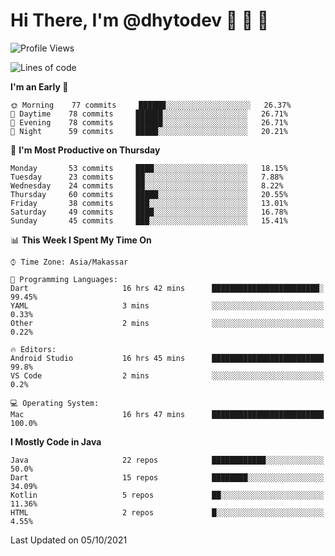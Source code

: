 # Hi There, I'm @dhytodev 👋 👋 👋

<!--
**DhytoDev/dhytodev** is a ✨ _special_ ✨ repository because its `README.md` (this file) appears on your GitHub profile.

Here are some ideas to get you started:

- 🔭 I’m currently working on ...
- 🌱 I’m currently learning ...
- 👯 I’m looking to collaborate on ...
- 🤔 I’m looking for help with ...
- 💬 Ask me about ...
- 📫 How to reach me: ...
- 😄 Pronouns: ...
- ⚡ Fun fact: ...
-->

<!--START_SECTION:waka-->
![Profile Views](http://img.shields.io/badge/Profile%20Views-0-blue)

![Lines of code](https://img.shields.io/badge/From%20Hello%20World%20I%27ve%20Written-279497%20lines%20of%20code-blue)

**I'm an Early 🐤** 

```text
🌞 Morning    77 commits     ██████░░░░░░░░░░░░░░░░░░░   26.37% 
🌆 Daytime    78 commits     ██████░░░░░░░░░░░░░░░░░░░   26.71% 
🌃 Evening    78 commits     ██████░░░░░░░░░░░░░░░░░░░   26.71% 
🌙 Night      59 commits     █████░░░░░░░░░░░░░░░░░░░░   20.21%

```
📅 **I'm Most Productive on Thursday** 

```text
Monday       53 commits     ████░░░░░░░░░░░░░░░░░░░░░   18.15% 
Tuesday      23 commits     ██░░░░░░░░░░░░░░░░░░░░░░░   7.88% 
Wednesday    24 commits     ██░░░░░░░░░░░░░░░░░░░░░░░   8.22% 
Thursday     60 commits     █████░░░░░░░░░░░░░░░░░░░░   20.55% 
Friday       38 commits     ███░░░░░░░░░░░░░░░░░░░░░░   13.01% 
Saturday     49 commits     ████░░░░░░░░░░░░░░░░░░░░░   16.78% 
Sunday       45 commits     ███░░░░░░░░░░░░░░░░░░░░░░   15.41%

```


📊 **This Week I Spent My Time On** 

```text
⌚︎ Time Zone: Asia/Makassar

💬 Programming Languages: 
Dart                     16 hrs 42 mins      ████████████████████████░   99.45% 
YAML                     3 mins              ░░░░░░░░░░░░░░░░░░░░░░░░░   0.33% 
Other                    2 mins              ░░░░░░░░░░░░░░░░░░░░░░░░░   0.22%

🔥 Editors: 
Android Studio           16 hrs 45 mins      █████████████████████████   99.8% 
VS Code                  2 mins              ░░░░░░░░░░░░░░░░░░░░░░░░░   0.2%

💻 Operating System: 
Mac                      16 hrs 47 mins      █████████████████████████   100.0%

```

**I Mostly Code in Java** 

```text
Java                     22 repos            ████████████░░░░░░░░░░░░░   50.0% 
Dart                     15 repos            ████████░░░░░░░░░░░░░░░░░   34.09% 
Kotlin                   5 repos             ██░░░░░░░░░░░░░░░░░░░░░░░   11.36% 
HTML                     2 repos             █░░░░░░░░░░░░░░░░░░░░░░░░   4.55%

```



 Last Updated on 05/10/2021
<!--END_SECTION:waka-->
